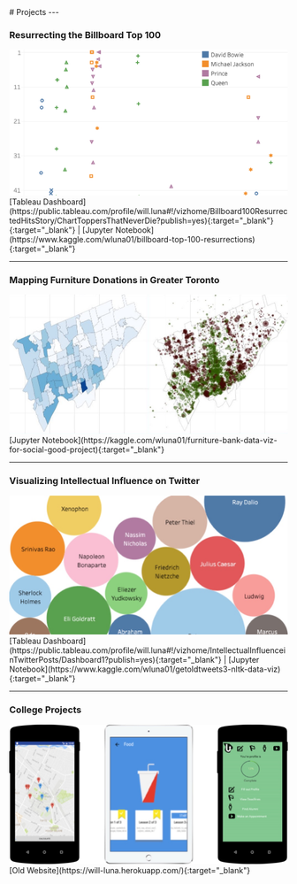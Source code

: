 <link rel="shortcut icon" type="image/x-icon" href="images/favicon.ico">
# Projects
---

### Resurrecting the Billboard Top 100 
<img src="images/resurrected_hits.jpg"/>
[Tableau Dashboard](https://public.tableau.com/profile/will.luna#!/vizhome/Billboard100ResurrectedHitsStory/ChartToppersThatNeverDie?publish=yes){:target="_blank"}{:target="_blank"} | [Jupyter Notebook](https://www.kaggle.com/wluna01/billboard-top-100-resurrections){:target="_blank"}

---

### Mapping Furniture Donations in Greater Toronto 
<img src="images/furniture_bank.jpg"/>
[Jupyter Notebook](https://kaggle.com/wluna01/furniture-bank-data-viz-for-social-good-project){:target="_blank"}

---

### Visualizing Intellectual Influence on Twitter
<img src="images/intellectual_twitter.jpg"/>
[Tableau Dashboard](https://public.tableau.com/profile/will.luna#!/vizhome/IntellectualInfluenceinTwitterPosts/Dashboard1?publish=yes){:target="_blank"} | [Jupyter Notebook](https://www.kaggle.com/wluna01/getoldtweets3-nltk-data-viz){:target="_blank"}

---

### College Projects
<img src="images/old_website.jpg"/>
[Old Website](https://will-luna.herokuapp.com/){:target="_blank"}
